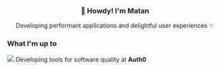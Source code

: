 <h3 align="center">👋 Howdy! I'm Matan</h3>
<p align="center">Developing performant applications and delightful user experiences ✨</p>

### What I'm up to

<img src="./auth0_glyph.svg"> Developing tools for software quality at **Auth0**
